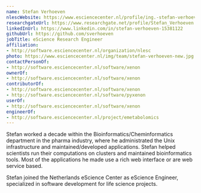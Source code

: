 ```yaml
---
name: Stefan Verhoeven
nlescWebsite: https://www.esciencecenter.nl/profile/ing.-stefan-verhoeven
researchgateUrl: https://www.researchgate.net/profile/Stefan_Verhoeven
linkedInUrl: https://www.linkedin.com/in/stefan-verhoeven-15381122
githubUrl: https://github.com/sverhoeven
jobTitle: eScience Research Engineer
affiliation:
- http://software.esciencecenter.nl/organization/nlesc
photo: https://www.esciencecenter.nl/img/team/stefan-verhoeven-new.jpg
contactPersonOf:
- http://software.esciencecenter.nl/software/xenon
ownerOf:
- http://software.esciencecenter.nl/software/xenon
contributorOf:
- http://software.esciencecenter.nl/software/xenon
- http://software.esciencecenter.nl/software/pyxenon
userOf:
- http://software.esciencecenter.nl/software/xenon
engineerOf:
- http://software.esciencecenter.nl/project/emetabolomics
---
```

Stefan worked a decade within the Bioinformatics/Cheminformatics department in the pharma industry, where he administrated the Unix infrastructure and maintained/developed applications. Stefan helped scientists run their computations on clusters and maintained bioinformatics tools.
Most of the applications he made use a rich web interface or are web service based.

Stefan joined the Netherlands eScience Center as eScience Engineer, specialized in software development for life science projects.
